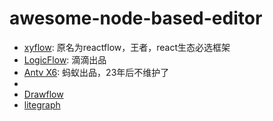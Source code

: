 # awesome-node-based-editor

- [xyflow](https://github.com/xyflow/xyflow): 原名为reactflow，王者，react生态必选框架
- [LogicFlow](https://github.com/didi/LogicFlow): 滴滴出品
- [Antv X6](https://github.com/antvis/X6): 蚂蚁出品，23年后不维护了
- [vueflow]: 不支持vue2
- [Drawflow](https://github.com/jerosoler/Drawflow)
- [litegraph](https://github.com/jagenjo/litegraph.js)
